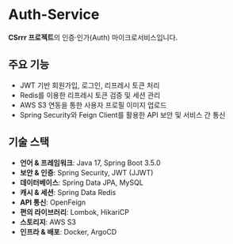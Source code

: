 # Auth-Service

**CSrrr 프로젝트**의 인증·인가(Auth) 마이크로서비스입니다.

## 주요 기능
- JWT 기반 회원가입, 로그인, 리프레시 토큰 처리
- Redis를 이용한 리프레시 토큰 검증 및 세션 관리
- AWS S3 연동을 통한 사용자 프로필 이미지 업로드
- Spring Security와 Feign Client를 활용한 API 보안 및 서비스 간 통신

## 기술 스택
- **언어 & 프레임워크**: Java 17, Spring Boot 3.5.0
- **보안 & 인증**: Spring Security, JWT (JJWT)
- **데이터베이스**: Spring Data JPA, MySQL
- **캐시 & 세션**: Spring Data Redis
- **API 통신**: OpenFeign
- **편의 라이브러리**: Lombok, HikariCP
- **스토리지**: AWS S3
- **인프라 & 배포**: Docker, ArgoCD 
